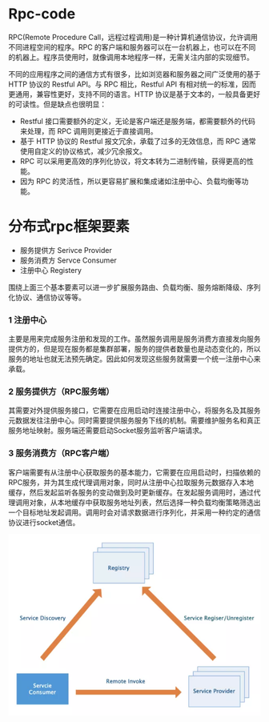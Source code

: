 # Rpc-code

RPC(Remote Procedure Call，远程过程调用)是一种计算机通信协议，允许调用不同进程空间的程序。RPC 的客户端和服务器可以在一台机器上，也可以在不同的机器上。程序员使用时，就像调用本地程序一样，无需关注内部的实现细节。

不同的应用程序之间的通信方式有很多，比如浏览器和服务器之间广泛使用的基于 HTTP 协议的 Restful API。与 RPC 相比，Restful API 有相对统一的标准，因而更通用，兼容性更好，支持不同的语言。HTTP 协议是基于文本的，一般具备更好的可读性。但是缺点也很明显：

- Restful 接口需要额外的定义，无论是客户端还是服务端，都需要额外的代码来处理，而 RPC 调用则更接近于直接调用。
- 基于 HTTP 协议的 Restful 报文冗余，承载了过多的无效信息，而 RPC 通常使用自定义的协议格式，减少冗余报文。
- RPC 可以采用更高效的序列化协议，将文本转为二进制传输，获得更高的性能。
- 因为 RPC 的灵活性，所以更容易扩展和集成诸如注册中心、负载均衡等功能。

# 分布式rpc框架要素

- 服务提供方 Serivce Provider
- 服务消费方 Servce Consumer
- 注册中心 Registery

围绕上面三个基本要素可以进一步扩展服务路由、负载均衡、服务熔断降级、序列化协议、通信协议等等。

### **1 注册中心**

主要是用来完成服务注册和发现的工作。虽然服务调用是服务消费方直接发向服务提供方的，但是现在服务都是集群部署，服务的提供者数量也是动态变化的，所以服务的地址也就无法预先确定。因此如何发现这些服务就需要一个统一注册中心来承载。

### **2 服务提供方（RPC服务端）**

其需要对外提供服务接口，它需要在应用启动时连接注册中心，将服务名及其服务元数据发往注册中心。同时需要提供服务服务下线的机制。需要维护服务名和真正服务地址映射。服务端还需要启动Socket服务监听客户端请求。

### **3 服务消费方（RPC客户端）**

客户端需要有从注册中心获取服务的基本能力，它需要在应用启动时，扫描依赖的RPC服务，并为其生成代理调用对象，同时从注册中心拉取服务元数据存入本地缓存，然后发起监听各服务的变动做到及时更新缓存。在发起服务调用时，通过代理调用对象，从本地缓存中获取服务地址列表，然后选择一种负载均衡策略筛选出一个目标地址发起调用。调用时会对请求数据进行序列化，并采用一种约定的通信协议进行socket通信。

![Untitled](image/Untitled.png)